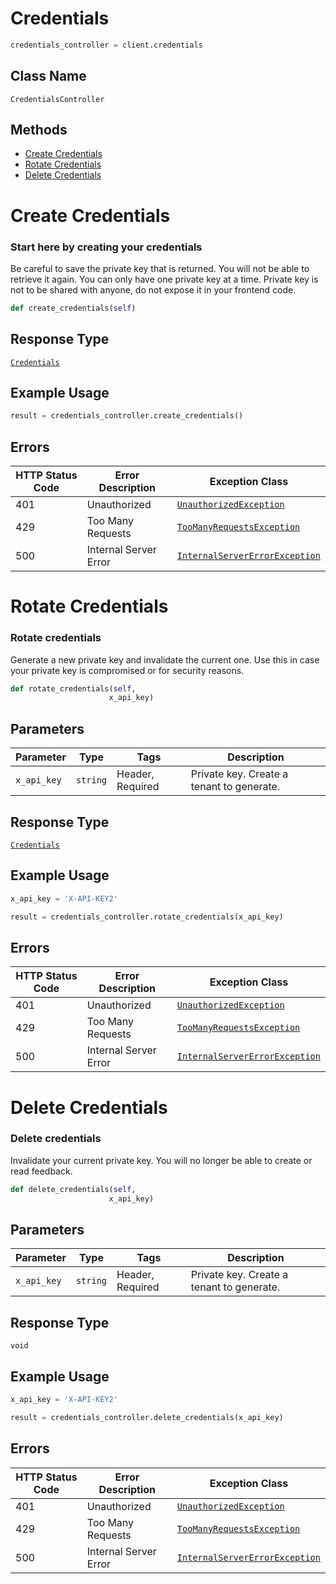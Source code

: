 # Credentials

```python
credentials_controller = client.credentials
```

## Class Name

`CredentialsController`

## Methods

* [Create Credentials](../../doc/controllers/credentials.md#create-credentials)
* [Rotate Credentials](../../doc/controllers/credentials.md#rotate-credentials)
* [Delete Credentials](../../doc/controllers/credentials.md#delete-credentials)


# Create Credentials

### Start here by creating your credentials

Be careful to save the private key that is returned. You will not be able to retrieve it again.
You can only have one private key at a time.
Private key is not to be shared with anyone, do not expose it in your frontend code.

```python
def create_credentials(self)
```

## Response Type

[`Credentials`](../../doc/models/credentials.md)

## Example Usage

```python
result = credentials_controller.create_credentials()
```

## Errors

| HTTP Status Code | Error Description | Exception Class |
|  --- | --- | --- |
| 401 | Unauthorized | [`UnauthorizedException`](../../doc/models/unauthorized-exception.md) |
| 429 | Too Many Requests | [`TooManyRequestsException`](../../doc/models/too-many-requests-exception.md) |
| 500 | Internal Server Error | [`InternalServerErrorException`](../../doc/models/internal-server-error-exception.md) |


# Rotate Credentials

### Rotate credentials

Generate a new private key and invalidate the current one.
Use this in case your private key is compromised or for security reasons.

```python
def rotate_credentials(self,
                      x_api_key)
```

## Parameters

| Parameter | Type | Tags | Description |
|  --- | --- | --- | --- |
| `x_api_key` | `string` | Header, Required | Private key. Create a tenant to generate. |

## Response Type

[`Credentials`](../../doc/models/credentials.md)

## Example Usage

```python
x_api_key = 'X-API-KEY2'

result = credentials_controller.rotate_credentials(x_api_key)
```

## Errors

| HTTP Status Code | Error Description | Exception Class |
|  --- | --- | --- |
| 401 | Unauthorized | [`UnauthorizedException`](../../doc/models/unauthorized-exception.md) |
| 429 | Too Many Requests | [`TooManyRequestsException`](../../doc/models/too-many-requests-exception.md) |
| 500 | Internal Server Error | [`InternalServerErrorException`](../../doc/models/internal-server-error-exception.md) |


# Delete Credentials

### Delete credentials

Invalidate your current private key.
You will no longer be able to create or read feedback.

```python
def delete_credentials(self,
                      x_api_key)
```

## Parameters

| Parameter | Type | Tags | Description |
|  --- | --- | --- | --- |
| `x_api_key` | `string` | Header, Required | Private key. Create a tenant to generate. |

## Response Type

`void`

## Example Usage

```python
x_api_key = 'X-API-KEY2'

result = credentials_controller.delete_credentials(x_api_key)
```

## Errors

| HTTP Status Code | Error Description | Exception Class |
|  --- | --- | --- |
| 401 | Unauthorized | [`UnauthorizedException`](../../doc/models/unauthorized-exception.md) |
| 429 | Too Many Requests | [`TooManyRequestsException`](../../doc/models/too-many-requests-exception.md) |
| 500 | Internal Server Error | [`InternalServerErrorException`](../../doc/models/internal-server-error-exception.md) |

